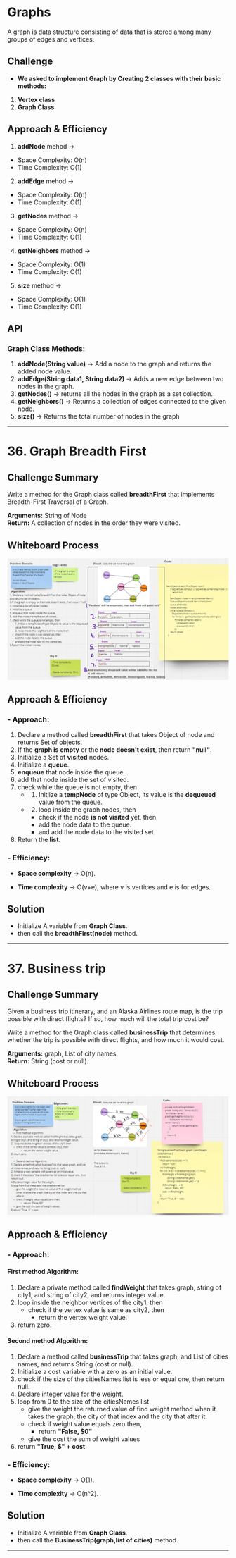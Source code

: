 # Graphs

A graph is data structure consisting of data that is stored among many groups of edges and vertices. 

## Challenge
- **We asked to implement Graph by Creating 2 classes with their basic methods:**
1. **Vertex class**
2. **Graph Class**

## Approach & Efficiency
1. **addNode** mehod ->
- Space Complexity: O(n)
- Time Complexity: O(1)

2. **addEdge** mehod -> 
- Space Complexity: O(n)
- Time Complexity: O(1)

3. **getNodes** method -> 
- Space Complexity: O(n)
- Time Complexity: O(1)

4. **getNeighbors** method ->
- Space Complexity: O(1)
- Time Complexity: O(1)

5. **size** method -> 
- Space Complexity: O(1)
- Time Complexity: O(1)



## API
### Graph Class Methods:
1.  **addNode(String value)** ->  Add a node to the graph and returns the added node value.
2.  **addEdge(String data1, String data2)** -> Adds a new edge between two nodes in the graph.
3. **getNodes()** -> returns all the nodes in the graph as a set collection.
4. **getNeighbors()** -> Returns a collection of edges connected to the given node.
5. **size()** -> Returns the total number of nodes in the graph

---
# 36. Graph Breadth First

## Challenge Summary
<!-- Description of the challenge -->
Write a method for the Graph class called **breadthFirst** that implements Breadth-First Traversal of a Graph.

**Arguments:**  String of Node  
**Return:** A collection of nodes in the order they were visited. 


## Whiteboard Process
<!-- Embedded whiteboard image -->
![graphBreadthFirst](graphBreadthFirst.png)
  
## Approach & Efficiency
<!-- What approach did you take? Why? What is the Big O space/time for this approach? -->
### - Approach:
1. Declare a method called **breadthFirst** that takes Object of node and returns Set of objects.
2. If the **graph is empty** or the **node doesn't exist**, then return **"null"**.
3. Initialize a Set of **visited** nodes.
4. Initialize a **queue**.
5. **enqueue** that node inside the queue.
6. add that node inside the set of visited.
7. check while the queue is not empty, then
    - 1. Initlize a **tempNode** of type Object, its value is the **dequeued** value from the queue.
    - 2.  loop inside the graph nodes, then
        - check if the node **is not visited** yet, then
        - add the node data to the queue.
        - and add the node data to the visited set.
9. Return the **list**.
  

### - Efficiency:
- **Space complexity** -> O(n).

- **Time complexity** -> O(v+e), where v is vertices and e is for edges.

  
## Solution
<!-- Show how to run your code, and examples of it in action -->
- Initialize A variable from **Graph Class**.
- then call the **breadthFirst(node)** method.

---
# 37. Business trip

## Challenge Summary
<!-- Description of the challenge -->
Given a business trip itinerary, and an Alaska Airlines route map, is the trip possible with direct flights? If so, how much will the total trip cost be?

Write a method for the Graph class called **businessTrip** that determines whether the trip is possible with direct flights, and how much it would cost.

**Arguments:**  graph, List of city names  
**Return:** String (cost or null).

## Whiteboard Process
<!-- Embedded whiteboard image -->
![graphBusinessTrip](graphBusinessTrip.png)
  
## Approach & Efficiency
<!-- What approach did you take? Why? What is the Big O space/time for this approach? -->
### - Approach:
#### **First method Algorithm:**
1. Declare a private method called **findWeight** that takes graph, string of city1, and string of city2, and returns integer value.
2.  loop inside the neighbor vertices of the city1, then
    - check if the vertex value is same as city2, then
        - return the vertex weight value.
3. return zero.

#### **Second method Algorithm:**
1. Declare a method called **businessTrip** that takes graph, and List of cities names, and returns String (cost or null).
2. Initialize a cost variable with a zero as an initial value.
3. check if the size of the citiesNames list is less or equal one, then return null.
4. Declare integer value for the weight.
5. loop from 0 to the size of the citiesNames list
    - give the weight the returned value of find weight method when it takes the graph, the city of that index and the city that after it.
    - check if weight value equals zero then,
        - return **"False, $0"**
    - give the cost the sum of weight values
6. return **"True, $" + cost**
  

### - Efficiency:
- **Space complexity** -> O(1).

- **Time complexity** -> O(n^2).

  
## Solution
<!-- Show how to run your code, and examples of it in action -->
- Initialize A variable from **Graph Class**.
- then call the **BusinessTrip(graph,list of cities)** method.

---
